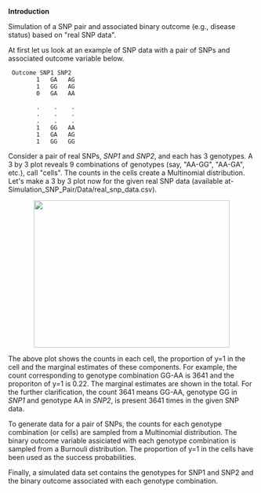 **Introduction**

Simulation of a SNP pair and associated binary outcome (e.g., disease status) based on "real SNP data".

At first let us look at an example of SNP data with a pair of SNPs and associated outcome variable below.
```
 Outcome SNP1 SNP2
        1   GA   AG
        1   GG   AG
        0   GA   AA
        
        .    .    .
        .    .    .
        .    .    .
        1   GG   AA
        1   GA   AG
        1   GG   GG
```

Consider a pair of real SNPs, _SNP1_ and _SNP2_, and each has 3 genotypes. A 3 by 3 plot reveals 9 combinations of genotypes (say, "AA-GG", "AA-GA", etc.), call "cells". The counts in the cells create a Multinomial distribution. Let's make a 3 by 3 plot now for the given real SNP data (available at- Simulation_SNP_Pair/Data/real_snp_data.csv).

<p align="center">
  <img width="400" height="300" src="https://github.com/hrmazumder/Simulation_SNP_Pair/blob/main/Data/3%20by%203%20plot%20of%20SNP1%20vs%20SNP2.png">
</p>

The above plot shows the counts in each cell, the proportion of y=1 in the cell and the marginal estimates of these components. For example, the count corresponding to genotype combination GG-AA is 3641 and the proporiton of y=1 is 0.22. The marginal estimates are shown in the total. For the further clarification, the count 3641 means GG-AA, genotype GG in _SNP1_ and genotype AA in _SNP2_, is present 3641 times in the given SNP data. 

To generate data for a pair of SNPs, the counts for each genotype combination (or cells) are sampled from a Multinomial distribution. The binary outcome variable assiciated with each genotype combination is sampled from a Burnouli distribution. The proportion of y=1 in the cells have been used as the success probabilities. 

Finally, a simulated data set contains the genotypes for SNP1 and SNP2 and the binary outcome associated with each genotype combination.

